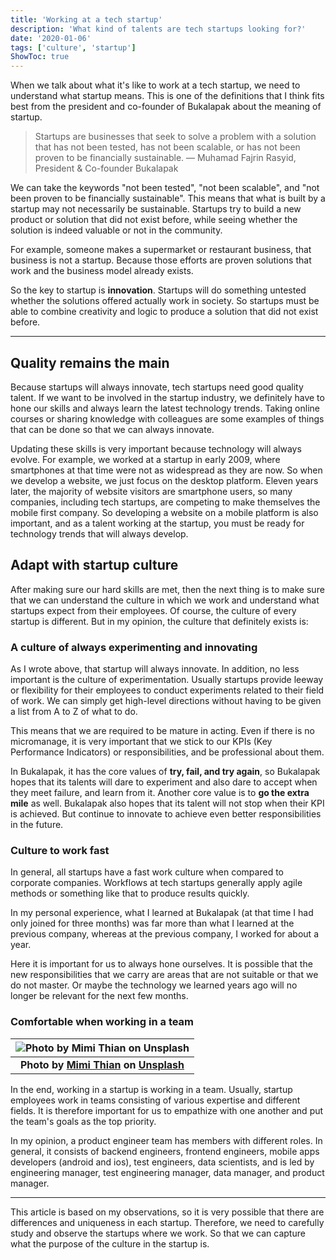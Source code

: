 ```yaml
---
title: 'Working at a tech startup'
description: 'What kind of talents are tech startups looking for?'
date: '2020-01-06'
tags: ['culture', 'startup']
ShowToc: true
---
```


When we talk about what it's like to work at a tech startup, we need to understand what startup means. This is one of the definitions that I think fits best from the president and co-founder of Bukalapak about the meaning of startup.

> Startups are businesses that seek to solve a problem with a solution that has not been tested, has not been scalable, or has not been proven to be financially sustainable. — Muhamad Fajrin Rasyid, President & Co-founder Bukalapak

We can take the keywords "not been tested", "not been scalable", and "not been proven to be financially sustainable". This means that what is built by a startup may not necessarily be sustainable. Startups try to build a new product or solution that did not exist before, while seeing whether the solution is indeed valuable or not in the community.

For example, someone makes a supermarket or restaurant business, that business is not a startup. Because those efforts are proven solutions that work and the business model already exists.

So the key to startup is **innovation**. Startups will do something untested whether the solutions offered actually work in society. So startups must be able to combine creativity and logic to produce a solution that did not exist before.

---

## Quality remains the main

Because startups will always innovate, tech startups need good quality talent. If we want to be involved in the startup industry, we definitely have to hone our skills and always learn the latest technology trends. Taking online courses or sharing knowledge with colleagues are some examples of things that can be done so that we can always innovate.

Updating these skills is very important because technology will always evolve. For example, we worked at a startup in early 2009, where smartphones at that time were not as widespread as they are now. So when we develop a website, we just focus on the desktop platform. Eleven years later, the majority of website visitors are smartphone users, so many companies, including tech startups, are competing to make themselves the mobile first company. So developing a website on a mobile platform is also important, and as a talent working at the startup, you must be ready for technology trends that will always develop.

## Adapt with startup culture

After making sure our hard skills are met, then the next thing is to make sure that we can understand the culture in which we work and understand what startups expect from their employees. Of course, the culture of every startup is different. But in my opinion, the culture that definitely exists is:

### A culture of always experimenting and innovating

As I wrote above, that startup will always innovate. In addition, no less important is the culture of experimentation. Usually startups provide leeway or flexibility for their employees to conduct experiments related to their field of work. We can simply get high-level directions without having to be given a list from A to Z of what to do.

This means that we are required to be mature in acting. Even if there is no micromanage, it is very important that we stick to our KPIs (Key Performance Indicators) or responsibilities, and be professional about them.

In Bukalapak, it has the core values of **try, fail, and try again**, so Bukalapak hopes that its talents will dare to experiment and also dare to accept when they meet failure, and learn from it. Another core value is to **go the extra mile** as well. Bukalapak also hopes that its talent will not stop when their KPI is achieved. But continue to innovate to achieve even better responsibilities in the future.

### Culture to work fast

In general, all startups have a fast work culture when compared to corporate companies. Workflows at tech startups generally apply agile methods or something like that to produce results quickly.

In my personal experience, what I learned at Bukalapak (at that time I had only joined for three months) was far more than what I learned at the previous company, whereas at the previous company, I worked for about a year.

Here it is important for us to always hone ourselves. It is possible that the new responsibilities that we carry are areas that are not suitable or that we do not master. Or maybe the technology we learned years ago will no longer be relevant for the next few months.

### Comfortable when working in a team

| ![Photo by Mimi Thian on Unsplash](https://miro.medium.com/max/700/0*oWsHiqogRThYjFva) |
|:--:|
| <b>Photo by <a href='https://unsplash.com/photos/vdXMSiX-n6M'>Mimi Thian</a> on <a href='https://unsplash.com/@mimithian'>Unsplash</a></b>|

In the end, working in a startup is working in a team. Usually, startup employees work in teams consisting of various expertise and different fields. It is therefore important for us to empathize with one another and put the team's goals as the top priority.

In my opinion, a product engineer team has members with different roles. In general, it consists of backend engineers, frontend engineers, mobile apps developers (android and ios), test engineers, data scientists, and is led by engineering manager, test engineering manager, data manager, and product manager.

---

This article is based on my observations, so it is very possible that there are differences and uniqueness in each startup. Therefore, we need to carefully study and observe the startups where we work. So that we can capture what the purpose of the culture in the startup is.
